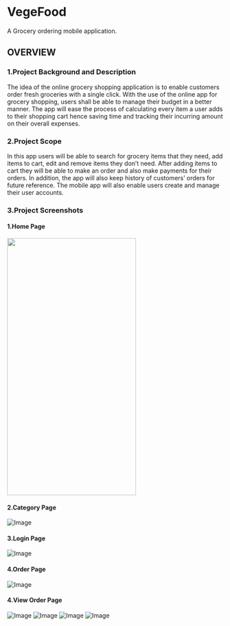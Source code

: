 # VegeFood

A Grocery ordering mobile application.

## OVERVIEW

### 1.Project Background and Description

The idea of the online grocery shopping application is to enable customers order fresh groceries with a single click. With the use of the online app for grocery shopping, users shall be able to manage their budget in a better manner. The app will ease the process of calculating every item a user adds to their shopping cart hence saving time and tracking their incurring amount on their overall expenses.

### 2.Project Scope
In this app users will be able to search for grocery items that they need, add items to cart, edit and remove items they don’t need. After adding items to cart they will be able to make an order and also make payments for their orders. In addition, the app will also keep history of customers’ orders for future reference. The mobile app will also enable users create and manage their user accounts.

### 3.Project Screenshots
#### 1.Home Page
<!--![Image](https://user-images.githubusercontent.com/111053185/223672030-019fd1d5-cf25-4edf-ad5b-9858d74aa6a1.png|width=100px)-->
<img src="https://user-images.githubusercontent.com/111053185/223672030-019fd1d5-cf25-4edf-ad5b-9858d74aa6a1.png" width="300" height="600">

#### 2.Category Page
![Image](https://user-images.githubusercontent.com/111053185/223672024-3ed9780b-a3f0-426d-a7ed-cfc757d7d36a.png|width=100px)

#### 3.Login Page
![Image](https://user-images.githubusercontent.com/111053185/223672023-62cd6deb-f09f-4607-ab34-29fdc27d750c.png|width=100px)

#### 4.Order Page
![Image](https://user-images.githubusercontent.com/111053185/223672026-56ee7706-6f1f-4936-8d1f-4a1318ae49c2.png|width=100px)

#### 4.View Order Page
![Image](https://user-images.githubusercontent.com/111053185/223672022-f93ae8b4-c81e-46a0-ab9f-d18d29d8eeba.png|width=100px)
![Image](https://user-images.githubusercontent.com/111053185/223672025-7fe65c5a-823a-46c2-8ecd-04bb206ca767.png|width=100px)
![Image](https://user-images.githubusercontent.com/111053185/223672027-6066eb9a-8fa8-4654-bbec-ca68a7ac9538.png|width=100px)
![Image](https://user-images.githubusercontent.com/111053185/223672028-1ed729fc-a711-4c32-bcf1-77f8a66b7e93.png|width=100px)
